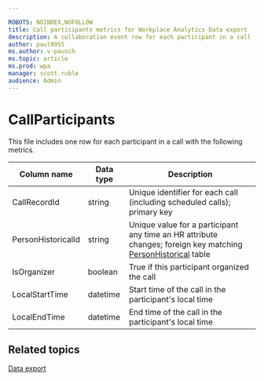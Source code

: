 ```yaml
---

ROBOTS: NOINDEX,NOFOLLOW
title: Call participants metrics for Workplace Analytics Data export
description: A collaboration event row for each participant in a call
author: paul9955
ms.author: v-pausch
ms.topic: article
ms.prod: wpa
manager: scott.ruble
audience: Admin
---
```


# CallParticipants

This file includes one row for each participant in a call with the following metrics.
  
|Column name|Data type|Description|
|-----------------|---------------|-----------------|
| CallRecordId | string | Unique identifier for each call (including scheduled calls); primary key  |
| PersonHistoricalId | string | Unique value for a participant any time an HR attribute changes; foreign key matching [PersonHistorical](./PersonHistorical.md) table |
| IsOrganizer | boolean | True if this participant organized the call |
| LocalStartTime | datetime | Start time of the call in the participant's local time |
| LocalEndTime | datetime | End time of the call in the participant's local time |

## Related topics

[Data export](./data-access.md)
